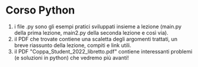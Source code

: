 # Corso Python
1. i file .py sono gli esempi pratici sviluppati insieme a lezione (main.py della prima lezione, main2.py della seconda lezione e così via).
1. il PDF che trovate contiene una scaletta degli argomenti trattati, un breve riassunto della lezione, compiti e link utili.
1. il PDF "Coppa_Student_2022_libretto.pdf" contiene interessanti problemi (e soluzioni in python) che vedremo più avanti!
